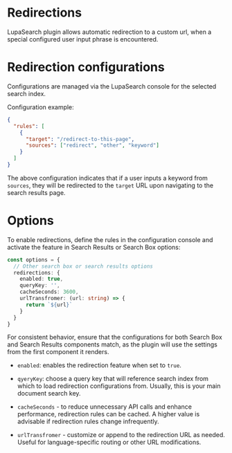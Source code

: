 # Redirections

LupaSearch plugin allows automatic redirection to a custom url, when a special configured user input phrase is encountered.

# Redirection configurations

Configurations are managed via the LupaSearch console for the selected search index.

Configuration example:

```json
{
  "rules": [
    {
      "target": "/redirect-to-this-page",
      "sources": ["redirect", "other", "keyword"]
    }
  ]
}
```

The above configuration indicates that if a user inputs a keyword from `sources`, they will be redirected to the `target` URL upon navigating to the search results page.

# Options

To enable redirections, define the rules in the configuration console and activate the feature in Search Results or Search Box options:

```ts
const options = {
  // Other search box or search results options
  redirections: {
    enabled: true,
    queryKey: '',
    cacheSeconds: 3600,
    urlTransfromer: (url: string) => {
      return `${url}`
    }
  }
}
```

For consistent behavior, ensure that the configurations for both Search Box and Search Results components match, as the plugin will use the settings from the first component it renders.

- `enabled`: enables the redirection feature when set to `true`.

- `qyeryKey`: choose a query key that will reference search index from which to load redirection configurations from. Usually, this is your main document search key.

- `cacheSeconds` - to reduce unnecessary API calls and enhance performance, redirection rules can be cached. A higher value is advisable if redirection rules change infrequently.

- `urlTransfromer` - customize or append to the redirection URL as needed. Useful for language-specific routing or other URL modifications.
